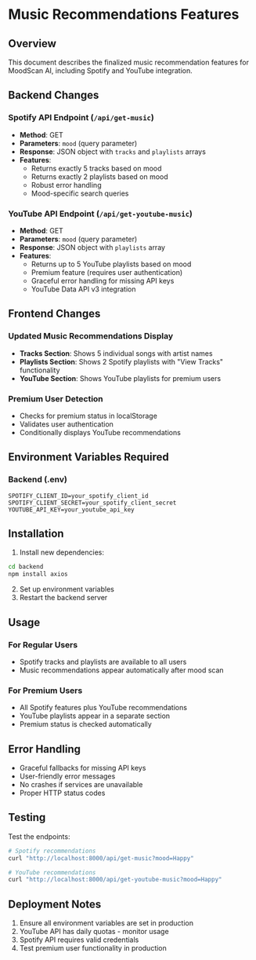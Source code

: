 # Music Recommendations Features

## Overview
This document describes the finalized music recommendation features for MoodScan AI, including Spotify and YouTube integration.

## Backend Changes

### Spotify API Endpoint (`/api/get-music`)
- **Method**: GET
- **Parameters**: `mood` (query parameter)
- **Response**: JSON object with `tracks` and `playlists` arrays
- **Features**:
  - Returns exactly 5 tracks based on mood
  - Returns exactly 2 playlists based on mood
  - Robust error handling
  - Mood-specific search queries

### YouTube API Endpoint (`/api/get-youtube-music`)
- **Method**: GET
- **Parameters**: `mood` (query parameter)
- **Response**: JSON object with `playlists` array
- **Features**:
  - Returns up to 5 YouTube playlists based on mood
  - Premium feature (requires user authentication)
  - Graceful error handling for missing API keys
  - YouTube Data API v3 integration

## Frontend Changes

### Updated Music Recommendations Display
- **Tracks Section**: Shows 5 individual songs with artist names
- **Playlists Section**: Shows 2 Spotify playlists with "View Tracks" functionality
- **YouTube Section**: Shows YouTube playlists for premium users

### Premium User Detection
- Checks for premium status in localStorage
- Validates user authentication
- Conditionally displays YouTube recommendations

## Environment Variables Required

### Backend (.env)
```
SPOTIFY_CLIENT_ID=your_spotify_client_id
SPOTIFY_CLIENT_SECRET=your_spotify_client_secret
YOUTUBE_API_KEY=your_youtube_api_key
```

## Installation

1. Install new dependencies:
```bash
cd backend
npm install axios
```

2. Set up environment variables
3. Restart the backend server

## Usage

### For Regular Users
- Spotify tracks and playlists are available to all users
- Music recommendations appear automatically after mood scan

### For Premium Users
- All Spotify features plus YouTube recommendations
- YouTube playlists appear in a separate section
- Premium status is checked automatically

## Error Handling

- Graceful fallbacks for missing API keys
- User-friendly error messages
- No crashes if services are unavailable
- Proper HTTP status codes

## Testing

Test the endpoints:
```bash
# Spotify recommendations
curl "http://localhost:8000/api/get-music?mood=Happy"

# YouTube recommendations
curl "http://localhost:8000/api/get-youtube-music?mood=Happy"
```

## Deployment Notes

1. Ensure all environment variables are set in production
2. YouTube API has daily quotas - monitor usage
3. Spotify API requires valid credentials
4. Test premium user functionality in production 